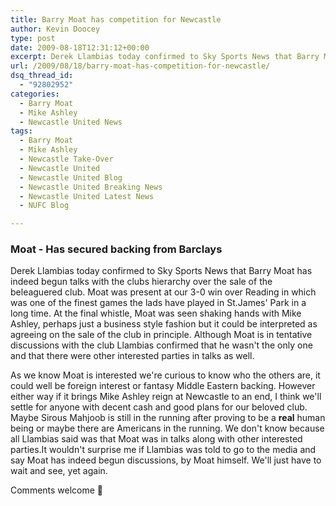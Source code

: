 ```yaml
---
title: Barry Moat has competition for Newcastle
author: Kevin Doocey
type: post
date: 2009-08-18T12:31:12+00:00
excerpt: Derek Llambias today confirmed to Sky Sports News that Barry Moat has indeed begun talks with the clubs hierarchy over the sale..
url: /2009/08/18/barry-moat-has-competition-for-newcastle/
dsq_thread_id:
  - "92802952"
categories:
  - Barry Moat
  - Mike Ashley
  - Newcastle United News
tags:
  - Barry Moat
  - Mike Ashley
  - Newcastle Take-Over
  - Newcastle United
  - Newcastle United Blog
  - Newcastle United Breaking News
  - Newcastle United Latest News
  - NUFC Blog

---
```


### Moat - Has secured backing from Barclays

Derek Llambias today confirmed to Sky Sports News that Barry Moat has indeed begun talks with the clubs hierarchy over the sale of the beleaguered club. Moat was present at our 3-0 win over Reading in which was one of  the finest games the lads have played in St.James' Park in a long time. At the final whistle, Moat was seen shaking hands with Mike Ashley, perhaps just a business style fashion but it could be interpreted as agreeing on the sale of the club in principle. Although Moat is in tentative discussions with the club Llambias confirmed that he wasn't the only one and that there were other interested parties in talks as well.

As we know Moat is interested we're curious to know who the others are, it could well be foreign interest or fantasy Middle Eastern backing. However either way if it brings Mike Ashley reign at Newcastle to an end, I think we'll settle for anyone with decent cash and good plans for our beloved club. Maybe Sirous Mahjoob is still in the running after proving to be a **real** human being or maybe there are Americans in the running. We don't know because all Llambias said was that Moat was in talks along with other interested parties.It wouldn't surprise me if Llambias was told to go to the media and say Moat has indeed begun discussions, by Moat himself. We'll just have to wait and see, yet again.

Comments welcome 🙂
